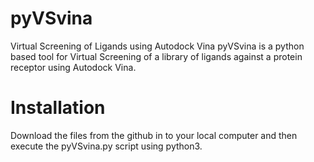# pyVSvina
 Virtual Screening of Ligands using Autodock Vina
 pyVSvina is a python based tool for Virtual Screening of a library of ligands against a protein receptor using Autodock Vina.
 # Installation
 Download the files from the github in to your local computer and then execute the pyVSvina.py script using python3.
